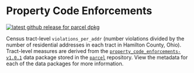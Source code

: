 # Property Code Enforcements

[![latest github release for parcel dpkg](https://img.shields.io/github/v/release/geomarker-io/codec?sort=date&filter=property_code_enforcements-*&display_name=tag&label=%5B%E2%98%B0%5D&labelColor=%238CB4C3&color=%23396175)](https://github.com/geomarker-io/codec/releases?q=property_code_enforcements&expanded=false)

Census tract-level `violations_per_addr` (number violations divided by the number of residential addresses in each tract in Hamilton County, Ohio). Tract-level measures are derived from the [`property_code_enforcements-v1.0.1`](https://github.com/geomarker-io/parcel/releases/tag/property_code_enforcements-v1.0.1) data package stored in the [`parcel`](https://github.com/geomarker-io/parcel) repository. View the metadata for each of the data packages for more information. 